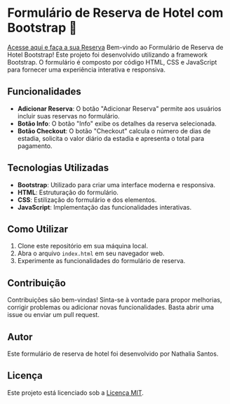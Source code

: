 # Formulário de Reserva de Hotel com Bootstrap 🏨 

[Acesse aqui e faça a sua Reserva](https://nathsantos2024.github.io/Reserva_Hotel_Bootstrap/)
Bem-vindo ao Formulário de Reserva de Hotel Bootstrap! Este projeto foi desenvolvido utilizando a framework Bootstrap. O formulário é composto por código HTML, CSS e JavaScript para fornecer uma experiência interativa e responsiva.

## Funcionalidades

- **Adicionar Reserva**: O botão "Adicionar Reserva" permite aos usuários incluir suas reservas no formulário.
- **Botão Info**: O botão "Info" exibe os detalhes da reserva selecionada.
- **Botão Checkout**: O botão "Checkout" calcula o número de dias de estadia, solicita o valor diário da estadia e apresenta o total para pagamento.

## Tecnologias Utilizadas

- **Bootstrap**: Utilizado para criar uma interface moderna e responsiva.
- **HTML**: Estruturação do formulário.
- **CSS**: Estilização do formulário e dos elementos.
- **JavaScript**: Implementação das funcionalidades interativas.

## Como Utilizar

1. Clone este repositório em sua máquina local.
2. Abra o arquivo `index.html` em seu navegador web.
3. Experimente as funcionalidades do formulário de reserva.

## Contribuição

Contribuições são bem-vindas! Sinta-se à vontade para propor melhorias, corrigir problemas ou adicionar novas funcionalidades. Basta abrir uma issue ou enviar um pull request.

## Autor

Este formulário de reserva de hotel foi desenvolvido por Nathalia Santos.

## Licença

Este projeto está licenciado sob a [Licença MIT](LICENSE).

